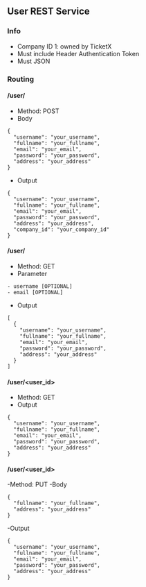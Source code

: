 ## User REST Service

### Info
- Company ID 1: owned by TicketX
- Must include Header Authentication Token
- Must JSON

### Routing

#### /user/
- Method: POST
- Body
```json5
{
  "username": "your_username",
  "fullname": "your_fullname",
  "email": "your_email",
  "password": "your_password",
  "address": "your_address"
}
```
- Output
```json5
{
  "username": "your_username",
  "fullname": "your_fullname",
  "email": "your_email",
  "password": "your_password",
  "address": "your_address",
  "company_id": "your_company_id"
}
```

#### /user/
- Method: GET
- Parameter
```
- username [OPTIONAL] 
- email [OPTIONAL]
```
- Output
```json5
[
  {
    "username": "your_username",
    "fullname": "your_fullname",
    "email": "your_email",
    "password": "your_password",
    "address": "your_address"
  }
]
```

#### /user/<user_id>
- Method: GET
- Output
```json5
{
  "username": "your_username",
  "fullname": "your_fullname",
  "email": "your_email",
  "password": "your_password",
  "address": "your_address"
}
```

#### /user/<user_id>
-Method: PUT
-Body
```json5
{
  "fullname": "your_fullname",
  "address": "your_address"
}
```
-Output
```json5
{
  "username": "your_username",
  "fullname": "your_fullname",
  "email": "your_email",
  "password": "your_password",
  "address": "your_address"
}
```
